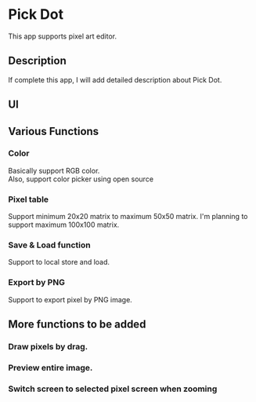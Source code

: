 # Pick Dot
This app supports pixel art editor.  

## Description
If complete this app, I will add detailed description about Pick Dot.

## UI


## Various Functions
### Color
Basically support RGB color.  
Also, support color picker using open source 

### Pixel table
Support minimum 20x20 matrix to maximum 50x50 matrix.
I'm planning to support maximum 100x100 matrix.

### Save & Load function
Support to local store and load. 

### Export by PNG
Support to export pixel by PNG image.

## More functions to be added
### Draw pixels by drag.

### Preview entire image.

### Switch screen to selected pixel screen when zooming 
